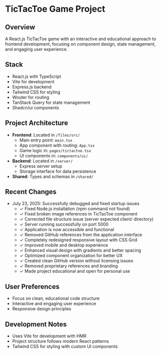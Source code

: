 # TicTacToe Game Project

## Overview
A React.js TicTacToe game with an interactive and educational approach to frontend development, focusing on component design, state management, and engaging user experience.

## Stack
- React.js with TypeScript
- Vite for development
- Express.js backend
- Tailwind CSS for styling
- Wouter for routing
- TanStack Query for state management
- Shadcn/ui components

## Project Architecture
- **Frontend**: Located in `/files/src/`
  - Main entry point: `main.tsx`
  - App component with routing: `App.tsx`
  - Game logic in: `pages/tictactoe.tsx`
  - UI components in: `components/ui/`
- **Backend**: Located in `/server/`
  - Express server setup
  - Storage interface for data persistence
- **Shared**: Types and schemas in `/shared/`

## Recent Changes
- July 23, 2025: Successfully debugged and fixed startup issues
  - ✓ Fixed Node.js installation (npm command not found)
  - ✓ Fixed broken image references in TicTacToe component
  - ✓ Corrected file structure issue (server expected client/ directory)
  - ✓ Server running successfully on port 5000
  - ✓ Application is now accessible and functional
  - ✓ Removed GitHub references from the application interface
  - ✓ Completely redesigned responsive layout with CSS Grid
  - ✓ Improved mobile and desktop experience
  - ✓ Enhanced visual design with gradients and better spacing
  - ✓ Optimized component organization for better UX
  - ✓ Created clean GitHub version without licensing issues
  - ✓ Removed proprietary references and branding
  - ✓ Made project educational and open for personal use

## User Preferences
- Focus on clean, educational code structure
- Interactive and engaging user experience
- Responsive design principles

## Development Notes
- Uses Vite for development with HMR
- Project structure follows modern React patterns
- Tailwind CSS for styling with custom UI components